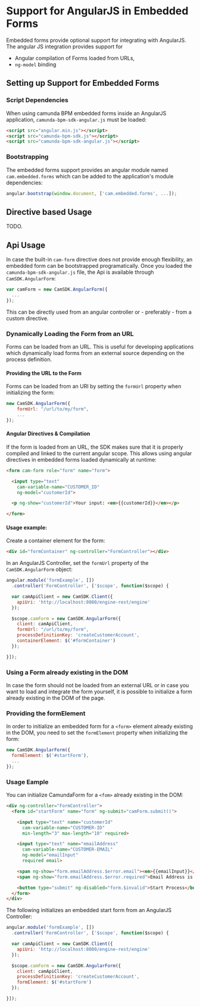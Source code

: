 # Support for AngularJS in Embedded Forms

Embedded forms provide optional support for integrating with AngularJS. The angular JS integration
provides support for

* Angular compilation of Forms loaded from URLs,
* `ng-model` binding

## Setting up Support for Embedded Forms

### Script Dependencies

When using camunda BPM embedded forms inside an AngularJS application,
`camunda-bpm-sdk-angular.js` must be loaded:

```html
<script src="angular.min.js"></script>
<script src="camunda-bpm-sdk.js"></script>
<script src="camunda-bpm-sdk-angular.js"></script>
```

### Bootstrapping

The embedded forms support provides an angular module named `cam.embedded.forms` which can be added 
to the application's module dependencies:

```javascript
angular.bootstrap(window.document, ['cam.embedded.forms', ...]);
```

## Directive based Usage

TODO.

## Api Usage

In case the built-in `cam-form` directive does not provide enough flexibility, an embedded form can
be bootstrapped programatically. Once you loaded the `camunda-bpm-sdk-angular.js` file, the Api is
available through `CamSDK.AngularForm`:

```javascript
var camForm = new CamSDK.AngularForm({
  ...
});
```
This can be directly used from an angular controller or - preferably - from a custom directive.

### Dynamically Loading the Form from an URL

Forms can be loaded from an URL. This is useful for developing applications which dynamically load
forms from an external source depending on the process definition.

#### Providing the URL to the Form

Forms can be loaded from an URI by setting the `formUrl` property when initializing the form:

```javascript
new CamSDK.AngularForm({
    formUrl: "/url/to/my/form",
    ...
});
```

#### Angular Directives & Compilation

If the form is loaded from an URL, the SDK makes sure that it is properly compiled and linked to
the current angular scope. This allows using angular directives in embedded forms loaded 
dynamically at runtime:

```html
<form cam-form role="form" name="form">

  <input type="text"
    cam-variable-name="CUSTOMER_ID"
    ng-model="customerId">

  <p ng-show="customerId">Your input: <em>{{customerId}}</em></p>

</form>
```

#### Usage example:

Create a container element for the form:

```html
<div id="formContainer" ng-controller="FormController"></div>
```

In an AngularJS Controller, set the `formUrl` property of the `CamSDK.AngularForm` object:

```javascript
angular.module('formExample', [])
  .controller('FormController', ['$scope', function($scope) {

  var camApiClient = new CamSDK.Client({
    apiUri: 'http://localhost:8080/engine-rest/engine'
  });

  $scope.camForm = new CamSDK.AngularForm({
    client: camApiClient,
    formUrl: "/url/to/my/form",
    processDefinitionKey: 'createCustomerAccount',
    containerElement: $('#formContainer')
  });

}]);
```
### Using a Form already existing in the DOM

In case the form should not be loaded from an external URL or in case you want to load and integrate
the form yourself, it is possible to initialize a form already existing in the DOM of the page.

### Providing the formElement

In order to initialize an embedded form for a `<form>` element already existing in the DOM, you need
to set the `formElement` property when initializing the form:

```javascript
new CamSDK.AngularForm({
  formElement: $('#startForm'),
  ...
});

```

### Usage Eample

You can initialize CamundaForm for a `<fom>` already existing in the DOM:

```html
<div ng-controller="FormController">
  <form id="startForm" name="form" ng-submit="camForm.submit()">

    <input type="text" name="customerId"
      cam-variable-name="CUSTOMER-ID"
      min-length="3" max-length="10" required>

    <input type="text" name="emailAddress"
      cam-variable-name="CUSTOMER-EMAIL"
      ng-model="emailInput"
      required email>

    <span ng-show="form.emailAddress.$error.email"><em>{{emailInput}}</em> is not a valid email address.</span>
    <span ng-show="form.emailAddress.$error.required">Email Address is required.</span>

    <button type="submit" ng-disabled="form.$invalid">Start Process</button>
  </form>
</div>
```
The following initializes an embedded start form from an AngularJS Controller:

```javascript
angular.module('formExample', [])
  .controller('FormController', ['$scope', function($scope) {

  var camApiClient = new CamSDK.Client({
    apiUri: 'http://localhost:8080/engine-rest/engine'
  });

  $scope.camForm = new CamSDK.AngularForm({
    client: camApiClient,
    processDefinitionKey: 'createCustomerAccount',
    formElement: $('#startForm')
  });

}]);
```



